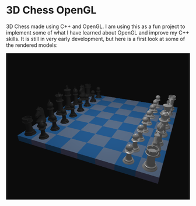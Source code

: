 # 3D Chess OpenGL

3D Chess made using C++ and OpenGL. I am using this as a fun project to implement some of what I have learned about OpenGL and improve my C++ skills. It is still in very early development, but here is a first look at some of the rendered models: 

![first-look.png](./resources/images/first-look.png)
